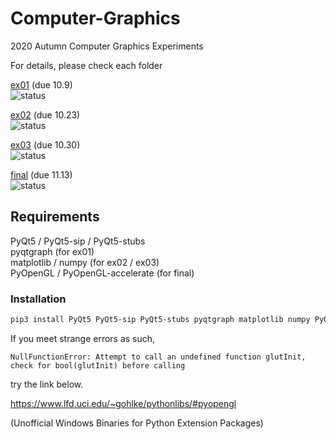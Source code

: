 # Computer-Graphics
2020 Autumn Computer Graphics Experiments

For details, please check each folder <br />

[ex01](https://github.com/Voychek1024/Computer-Graphics/tree/main/ex01) (due 10.9) <br />
![status](https://img.shields.io/badge/status-accepted-brightgreen)

[ex02](https://github.com/Voychek1024/Computer-Graphics/tree/main/ex02) (due 10.23) <br />
![status](https://img.shields.io/badge/status-accepted-brightgreen)

[ex03](https://github.com/Voychek1024/Computer-Graphics/tree/main/ex03) (due 10.30) <br />
![status](https://img.shields.io/badge/status-accepted-brightgreen)

[final](https://github.com/Voychek1024/Computer-Graphics/tree/main/final) (due 11.13) <br />
![status](https://img.shields.io/badge/status-accepted-brightgreen)

## Requirements
PyQt5 / PyQt5-sip / PyQt5-stubs <br />
pyqtgraph (for ex01) <br />
matplotlib / numpy (for ex02 / ex03) <br />
PyOpenGL / PyOpenGL-accelerate (for final) <br />
### Installation
```bash
pip3 install PyQt5 PyQt5-sip PyQt5-stubs pyqtgraph matplotlib numpy PyOpenGL PyOpenGL-accelerate
```

If you meet strange errors as such, 
```
NullFunctionError: Attempt to call an undefined function glutInit, check for bool(glutInit) before calling
```
try the link below.

https://www.lfd.uci.edu/~gohlke/pythonlibs/#pyopengl

(Unofficial Windows Binaries for Python Extension Packages) 
